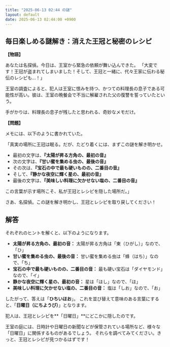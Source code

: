 ```yaml
---
title: "2025-06-13 02:44 の謎"
layout: default
date: 2025-06-13 02:44:00 +0900
---
```

## 毎日楽しめる謎解き：消えた王冠と秘密のレシピ

**【物語】**

あなたは名探偵。今日は、王室から緊急の依頼が舞い込んできた。
「大変です！王冠が盗まれてしまいました！そして、王冠と一緒に、代々王家に伝わる秘伝のレシピも…！」

王室の調査によると、犯人は王室に恨みを持つ、かつての料理長の息子である可能性が高い。彼は、王室の晩餐会で不当に解雇された父の復讐を誓っていたという。

手がかりは、料理長の息子が残したと思われる、奇妙なメモだけ。

**【問題】**

メモには、以下のように書かれていた。

「真実の場所に王冠は眠る。だが、たどり着くには、まずこの謎を解き明かせ。

*   最初の文字は、**『太陽が昇る方角の、最初の音』**
*   次の文字は、**『甘い蜜を集める虫の、最後の音』**
*   その次は、**『宝石の中で最も硬いものの、二番目の音』**
*   そして、**『静かな夜空に輝く星の、最初の音』**
*   最後の文字は、**『美味しい料理に欠かせない塩の、二番目の音』**

この言葉が示す場所こそ、私が王冠とレシピを隠した場所だ。」

さあ、名探偵。この謎を解き明かし、王冠とレシピを取り戻してください！

## 解答

それぞれのヒントを解くと、以下のようになります。

*   **太陽が昇る方角の、最初の音：** 太陽が昇る方角は「東（ひがし）」なので、「ひ」
*   **甘い蜜を集める虫の、最後の音：** 甘い蜜を集める虫は「蜂（はち）」なので、「ち」
*   **宝石の中で最も硬いものの、二番目の音：** 最も硬い宝石は「ダイヤモンド」なので、「イ」
*   **静かな夜空に輝く星の、最初の音：** 星は「ほし」なので、「ほ」
*   **美味しい料理に欠かせない塩の、二番目の音：** 塩は「しお」なので、「お」

したがって、答えは「**ひちいほお**」。
これを並び替えて意味のある言葉にすると、「**日曜日（にちようび）**」となります。

犯人は、王冠とレシピを**「日曜日」**にどこかに隠したのです。

王室の庭には、日時計や日曜日の新聞などが保管されている場所など、様々な「日曜日」に関係するものがあるでしょう。
それらを調べてみてください。きっと、王冠とレシピが見つかるはずです！
